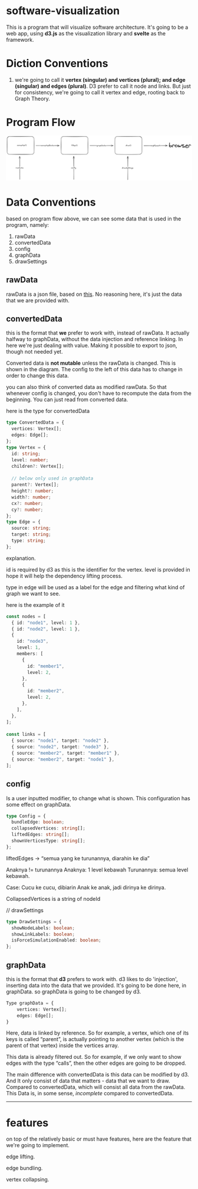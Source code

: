 # software-visualization

This is a program that will visualize software architecture. It's going to be a web app, using **d3.js** as the visualization library and **svelte** as the framework.

# Diction Conventions

1. we're going to call it **vertex (singular) and vertices (plural); and edge (singular) and edges (plural)**. D3 prefer to call it node and links. But just for consistency, we're going to call it vertex and edge, rooting back to Graph Theory.

# Program Flow

![Alt text](image.png)

# Data Conventions

based on program flow above, we can see some data that is used in the program, namely:

1. rawData
2. convertedData
3. config
4. graphData
5. drawSettings

## rawData

rawData is a json file, based on [this](https://github.com/rsatrioadi/classviz/tree/main/data). No reasoning here, it's just the data that we are provided with.

## convertedData

this is the format that **we** prefer to work with, instead of rawData. It actually halfway to graphData, without the data injection and reference linking. In here we're just dealing with value. Making it possible to export to json, though not needed yet.

Converted data is **not mutable** unless the rawData is changed. This is shown in the diagram. The config to the left of this data has to change in order to change this data.

you can also think of converted data as modified rawData. So that whenever config is changed, you don't have to recompute the data from the beginning. You can just read from converted data.

here is the type for convertedData

```typescript
type ConvertedData = {
  vertices: Vertex[];
  edges: Edge[];
};
type Vertex = {
  id: string;
  level: number;
  children?: Vertex[];

  // below only used in graphData
  parent?: Vertex[];
  height?: number;
  width?: number;
  cx?: number;
  cy?: number;
};
type Edge = {
  source: string;
  target: string;
  type: string;
};
```

explanation.

id is required by d3 as this is the identifier for the vertex.
level is provided in hope it will help the dependency lifting process.

type in edge will be used as a label for the edge and filtering what kind of graph we want to see.

here is the example of it

```typescript
const nodes = [
  { id: "node1", level: 1 },
  { id: "node2", level: 1 },
  {
    id: "node3",
    level: 1,
    members: [
      {
        id: "member1",
        level: 2,
      },
      {
        id: "member2",
        level: 2,
      },
    ],
  },
];

const links = [
  { source: "node1", target: "node2" },
  { source: "node2", target: "node3" },
  { source: "member2", target: "member1" },
  { source: "member2", target: "node1" },
];
```

## config

Is a user inputted modifier, to change what is shown. This configuration has some effect on graphData.

```typescript
type Config = {
  bundleEdge: boolean;
  collapsedVertices: string[];
  liftedEdges: string[];
  shownVerticesType: string[];
};
```

liftedEdges -> “semua yang ke turunannya, diarahin ke dia”

Anaknya != turunannya
Anaknya: 1 level kebawah
Turunannya: semua level kebawah.

Case:
Cucu ke cucu, dibiarin
Anak ke anak, jadi dirinya ke dirinya.

CollapsedVertices is a string of nodeId

// drawSettings

```typescript
type DrawSettings = {
  showNodeLabels: boolean;
  showLinkLabels: boolean;
  isForceSimulationEnabled: boolean;
};
```

## graphData

this is the format that **d3** prefers to work with.
d3 likes to do 'injection', inserting data into the data that we provided. It's going to be done here, in graphData. so graphData is going to be changed by d3.

```typescript
Type graphData = {
	vertices: Vertex[];
	edges: Edge[];
}
```

Here, data is linked by reference. So for example, a vertex, which one of its keys is called “parent”, is actually pointing to another vertex (which is the parent of that vertex) inside the vertices array.

This data is already filtered out. So for example, if we only want to show edges with the type “calls”, then the other edges are going to be dropped.

The main difference with convertedData is this data can be modified by d3. And It only consist of data that matters - data that we want to draw. Compared to convertedData, which will consist all data from the rawData.
This Data is, in some sense, _incomplete_ compared to convertedData.

---

# features

on top of the relatively basic or must have features, here are the feature that we're going to implement.

edge lifting.

edge bundling.

vertex collapsing.
